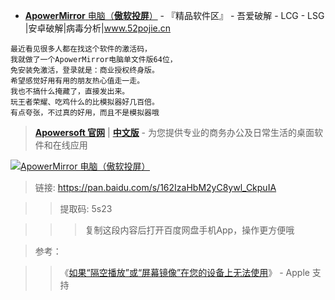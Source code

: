 - [**ApowerMirror** 电脑（**傲软投屏**）](https://www.52pojie.cn/thread-1012335-1-1.html)  - 『精品软件区』 - 吾爱破解 - LCG - LSG |安卓破解|病毒分析|www.52pojie.cn

```
最近看见很多人都在找这个软件的激活码，
我就做了一个ApowerMirror电脑单文件版64位，
免安装免激活，登录就是：商业授权终身版。
希望感觉好用有用的朋友热心值走一走。
我也不搞什么掩藏了，直接发出来。
玩王者荣耀、吃鸡什么的比模拟器好几百倍。
有点夸张，不过真的好用，而且不是模拟器哦
```
> [**Apowersoft 官网**](https://www.apowersoft.com/) | [**中文版**](https://www.apowersoft.cn/) - 为您提供专业的商务办公及日常生活的桌面软件和在线应用


 <a href="https://www.52pojie.cn/thread-1012335-1-1.html"><img src="https://attach.52pojie.cn/forum/201908/22/110351pk05n9e5k0fpzvya.png" border="0" title="ApowerMirror 电脑（傲软投屏）"></a>

> 链接: https://pan.baidu.com/s/162IzaHbM2yC8ywl_CkpuIA

>>提取码: 5s23 

>>>复制这段内容后打开百度网盘手机App，操作更方便哦


> 参考：

>> 《[如果“隔空播放”或“屏幕镜像”在您的设备上无法使用](https://support.apple.com/zh-cn/HT204291)》 - Apple 支持
